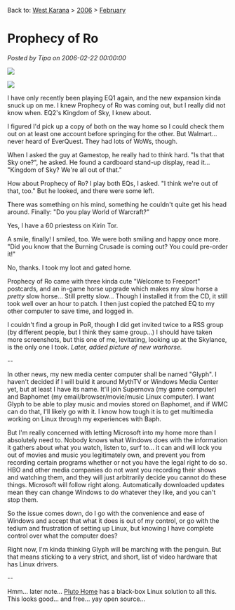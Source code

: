 Back to: [West Karana](/posts/westkarana.md) > [2006](/posts/2006/westkarana.md) > [February](./westkarana.md)
# Prophecy of Ro

*Posted by Tipa on 2006-02-22 00:00:00*

![](../../../images/arcstone.jpg)

![](../../../images/barding.jpg)

I have only recently been playing EQ1 again, and the new expansion kinda snuck up on me. I knew Prophecy of Ro was coming out, but I really did not know when. EQ2's Kingdom of Sky, I knew about.

I figured I'd pick up a copy of both on the way home so I could check them out on at least one account before springing for the other. But Walmart... never heard of EverQuest. They had lots of WoWs, though.

When I asked the guy at Gamestop, he really had to think hard. "Is that that Sky one?", he asked. He found a cardboard stand-up display, read it... "Kingdom of Sky? We're all out of that."

How about Prophecy of Ro? I play both EQs, I asked. "I think we're out of that, too." But he looked, and there were some left.

There was something on his mind, something he couldn't quite get his head around. Finally: "Do you play World of Warcraft?"

Yes, I have a 60 priestess on Kirin Tor.

A smile, finally! I smiled, too. We were both smiling and happy once more. "Did you know that the Burning Crusade is coming out? You could pre-order it!"

No, thanks. I took my loot and gated home.

Prophecy of Ro came with three kinda cute "Welcome to Freeport" postcards, and an in-game horse upgrade which makes my slow horse a *pretty* slow horse... Still pretty slow... Though I installed it from the CD, it still took well over an hour to patch. I then just copied the patched EQ to my other computer to save time, and logged in.

I couldn't find a group in PoR, though I did get invited twice to a RSS group (by different people, but I think they same group...) I should have taken more screenshots, but this one of me, levitating, looking up at the Skylance, is the only one I took. *Later, added picture of new warhorse.*

--

In other news, my new media center computer shall be named "Glyph". I haven't decided if I will build it around MythTV or Windows Media Center yet, but at least I have its name. It'll join Supernova (my game computer) and Baphomet (my email/browser/movie/music Linux computer). I want Glyph to be able to play music and movies stored on Baphomet, and if WMC can do that, I'll likely go with it. I know how tough it is to get multimedia working on Linux through my experiences with Baph.

But I'm really concerned with letting Microsoft into my home more than I absolutely need to. Nobody knows what Windows does with the information it gathers about what you watch, listen to, surf to... it can and will lock you out of movies and music you legitimately own, and prevent you from recording certain programs whether or not you have the legal right to do so. HBO and other media companies do not want you recording their shows and watching them, and they will just arbitrarily decide you cannot do these things. Microsoft will follow right along. Automatically downloaded updates mean they can change Windows to do whatever they like, and you can't stop them.

So the issue comes down, do I go with the convenience and ease of Windows and accept that what it does is out of my control, or go with the tedium and frustration of setting up Linux, but knowing I have complete control over what the computer does?

Right now, I'm kinda thinking Glyph will be marching with the penguin. But that means sticking to a very strict, and short, list of video hardware that has Linux drivers.

--

Hmm... later note... [Pluto Home](http://plutohome.com/) has a black-box Linux solution to all this. This looks good... and free... yay open source...
